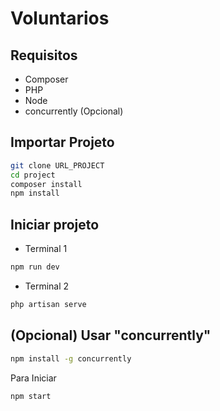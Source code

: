 # Voluntarios


## Requisitos
- Composer
- PHP
- Node
- concurrently (Opcional)

## Importar Projeto
```bash
git clone URL_PROJECT
cd project
composer install
npm install
```

## Iniciar projeto
- Terminal 1
```bash
npm run dev
```
- Terminal 2
```bash
php artisan serve
```


##  (Opcional) Usar "concurrently"
```bash
npm install -g concurrently
```
Para Iniciar
```bash
npm start
```



